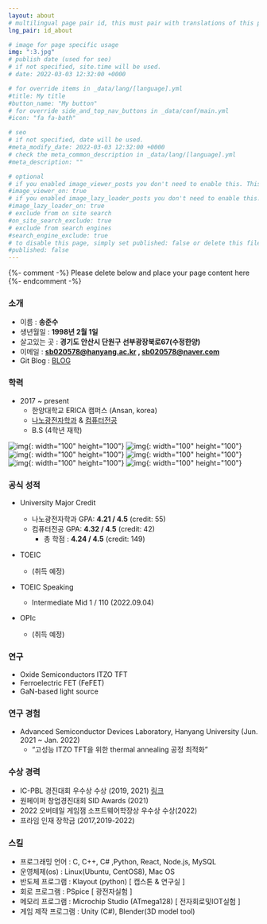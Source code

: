 ```yaml
---
layout: about
# multilingual page pair id, this must pair with translations of this page. (This name must be unique)
lng_pair: id_about

# image for page specific usage
img: ":3.jpg"
# publish date (used for seo)
# if not specified, site.time will be used.
# date: 2022-03-03 12:32:00 +0000

# for override items in _data/lang/[language].yml
#title: My title
#button_name: "My button"
# for override side_and_top_nav_buttons in _data/conf/main.yml
#icon: "fa fa-bath"

# seo
# if not specified, date will be used.
#meta_modify_date: 2022-03-03 12:32:00 +0000
# check the meta_common_description in _data/lang/[language].yml
#meta_description: ""

# optional
# if you enabled image_viewer_posts you don't need to enable this. This is only if image_viewer_posts = false
#image_viewer_on: true
# if you enabled image_lazy_loader_posts you don't need to enable this. This is only if image_lazy_loader_posts = false
#image_lazy_loader_on: true
# exclude from on site search
#on_site_search_exclude: true
# exclude from search engines
#search_engine_exclude: true
# to disable this page, simply set published: false or delete this file
#published: false
---
```


{%- comment -%} Please delete below and place your page content here {%- endcomment -%}
### 소개
- 이름 : **송준수**
- 생년월일 : **1998년 2월 1일**
- 살고있는 곳 : **경기도 안산시 단원구 선부광장북로67(수정한양)**
- 이메일 : **sb020578@hanyang.ac.kr , sb020578@naver.com**
- Git Blog : [BLOG](https://junsusong98.github.io/ko/)

### 학력
- 2017 ~ present
    - 한양대학교 ERICA 캠퍼스 (Ansan, korea)
    - [나노광전자학과](http://photonics.hanyang.ac.kr/) & [컴퓨터전공](http://sw.hanyang.ac.kr/)
    - B.S (4학년 재학)

![img](:HYU.jpg){: width="100" height="100"}
![img](:HYU2.png){: width="100" height="100"}
![img](:Sputter.png){: width="100" height="100"}
![img](:Evaporator.png){: width="100" height="100"}
![img](:Aligner.jpg){: width="100" height="100"}
![img](:Keithley.png){: width="100" height="100"}


### 공식 성적
- University Major Credit
    - 나노광전자학과 GPA: **4.21 / 4.5** (credit: 55)
    - 컴퓨터전공 GPA: **4.32 / 4.5** (credit: 42)
        - 총 학점 : **4.24 / 4.5** (credit: 149)

- TOEIC
    - (취득 예정)

- TOEIC Speaking
    - Intermediate Mid 1 / 110 (2022.09.04)

- OPIc
    - (취득 예정)

### 연구
- Oxide Semiconductors ITZO TFT
- Ferroelectric FET (FeFET)
- GaN-based light source

### 연구 경험
- Advanced Semiconductor Devices Laboratory, Hanyang University (Jun. 2021 ~ Jan. 2022)
    - “고성능 ITZO TFT을 위한 thermal annealing 공정 최적화”


### 수상 경력
- IC-PBL 경진대회 우수상 수상 (2019, 2021) [링크](https://yh2424.github.io/2021-08-11-Award/)
- 원페이퍼 창업경진대회 SID Awards (2021)
- 2022 오버테일 게임잼 소프트웨어학장상 우수상 수상(2022)
- 프라임 인재 장학금 (2017,2019-2022)

### 스킬
- 프로그래밍 언어 : C, C++, C# ,Python, React, Node.js, MySQL
- 운영체제(os) : Linux(Ubuntu, CentOS8), Mac OS
- 반도체 프로그램 : Klayout (python) [ 캡스톤 & 연구실 ]
- 회로 프로그램 : PSpice [ 광전자실험 ]
- 메모리 프로그램 : Microchip Studio (ATmega128) [ 전자회로및IOT실험 ]
- 게임 제작 프로그램 : Unity (C#), Blender(3D model tool) 
